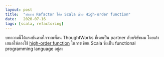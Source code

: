 ```yaml
---
layout: post
title:  "ทำการ Refactor โค้ด Scala ด้วย High-order function"
date:   2020-07-16
tags: [scala, refactoring]
---
```


บทความนี้ได้แรงบันดาลใจจากเพื่อน ThoughtWorks ที่เคยเป็น partner กับบริษัทผม โดยเค้าเสนอให้ลองใช้ [high-order function](https://docs.scala-lang.org/tour/higher-order-functions.html) ในการเขียน Scala ซึ่งเป็น functional programming language อยู่ละ

